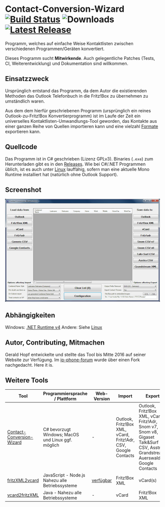 # Contact-Conversion-Wizard [![Build Status](https://travis-ci.com/Rillke/Contact-Conversion-Wizard.svg?branch=master)](https://travis-ci.com/github/Rillke/Contact-Conversion-Wizard) ![Downloads](https://img.shields.io/github/downloads/Rillke/Contact-Conversion-Wizard/total.svg?style=flat) [![Latest Release](https://img.shields.io/github/v/release/Rillke/Contact-Conversion-Wizard.svg?logo=github)](https://github.com/Rillke/Contact-Conversion-Wizard/releases)

Programm, welches auf einfache Weise Kontaktlisten zwischen verschiedenen Programmen/Geräten konvertiert.

Dieses Programm sucht **Mitwirkende**. Auch gelegentliche Patches (Tests, CI, Weiterentwicklung) und Dokumentation sind willkommen.

## Einsatzzweck

Ursprünglich entstand das Programm, da dem Autor die existierenden Methoden das Outlook Telefonbuch in die Fritz!Box zu übernehmen zu umständlich waren.

Aus dem dem hierfür geschriebenen Programm (ursprünglich ein reines Outlook-zu-Fritz!Box Konvertierprogramm) ist im Laufe der Zeit ein universelles Kontaktlisten-Umwandlungs-Tool geworden, das Kontakte aus einer ganzen Reihe von Quellen importieren kann und eine vielzahl [Formate](/docs/FORMATE.md) exportieren kann.

## Quellcode

Das Programm ist in C# geschrieben (Lizenz GPLv3). Binaries (`.exe`) zum Herunterladen gibt es in den [Releases](https://github.com/Rillke/Contact-Conversion-Wizard/releases). Wie bei C#/.NET Programmen üblich, ist es auch unter [Linux](/docs/LINUX.md) lauffähig, sofern man eine aktuelle Mono Runtime installiert hat (natürlich ohne Outlook Support).

## Screenshot

![Windows 7 Screenshot, das den Contact Conversion Wizard v3.0.0.4 zeigt: Ein GUI Fenster mit 3 Bereichen: Links: Daten laden; Mitte: Daten ansehen; Rechts: Daten abspeichern](img/Contact%20Conversion%20Wizard%20v3.0.0.4%20-%20Windows.jpg)

## Abhängigkeiten

Windows: [.NET Runtime v4](https://www.microsoft.com/de-de/download/details.aspx?id=17718)
Andere: Siehe [Linux](/docs/LINUX.md)

## Autor, Contributing, Mitmachen

Gerald Hopf entwickelte und stellte das Tool bis Mitte 2016 auf seiner Website zur Verfügung. Im [ip-phone-forum](https://www.ip-phone-forum.de/threads/contact-conversion-wizard.209976/page-44#post-2209489) wurde über einen Fork nachgedacht. Here it is.

## Weitere Tools

| Tool                                                                             | Programmiersprache / Plattform                                          | Web-Version                                  | Import                                                         | Export                                                                                                                             | Lizenz |
|----------------------------------------------------------------------------------|-------------------------------------------------------------------------|----------------------------------------------|----------------------------------------------------------------|------------------------------------------------------------------------------------------------------------------------------------|--------|
| [Contact-Conversion-Wizard](https://github.com/Rillke/Contact-Conversion-Wizard) | C# bevorzugt Windows; MacOS und Linux ggf. möglich                      | -                                            | Outlook, Fritz!Box XML, vCard, Fritz!Adr, CSV, Google Contacts | Outlook, Fritz!Box XML, vCard, Fritz!Adr, Snom v7, Snom v8, Gigaset Talk&Surf CSV, Asstra, Grandstream, Auerswald, Google Contacts | GPLv3  |
| [fritzXML2vcard](https://github.com/Rillke/fritzXML2vcard)                       | JavaScript - Node.js Nahezu alle Betriebssysteme                        | [verfügbar](https://blog.rillke.com/fritzXML2vcard/) | Fritz!Box XML                                                  | vCard(s)                                                                                                                           | MIT    |
| [vcard2fritzXML](https://github.com/berkholz/vcard2fritzXML)                     | Java - Nahezu alle Betriebssysteme                                        | -                                            | vCard                                                          | Fritz!Box XML                                                                                                                      | GPLv2  |
